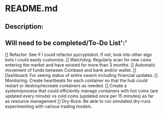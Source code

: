 # README.md

## Description:

## Will need to be completed/To-Do List':'

[] Refactor: See if I could refactor pycryptobot. If not, look into other algo bots I could easily customize.
[] Watchdog: Regularly scan for new coins entering the market and have existed for more than 3 months.
[] Automatic movement of funds between Coinbase and bank and/or wallet.
[] Dashboard: For seeing status of entire swarm including financial updates.
[] Monitoring: Create heartbeats for each container so that the hub could restart or destroy/recreate containers as needed.
[] Create a system/process that could efficiently manage containers with hot coins (are updated every minute) vs cold coins (updated once per 15 minutes) as far as resource management
[] Dry-Runs: Be able to run simulated dry-runs experimenting with various trading models.
